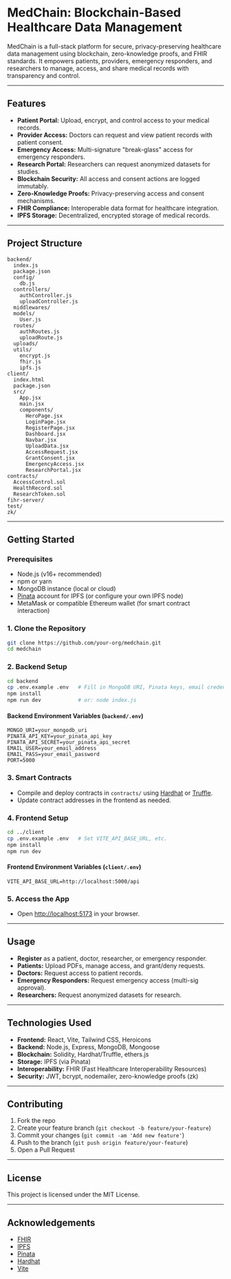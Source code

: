 # MedChain: Blockchain-Based Healthcare Data Management

MedChain is a full-stack platform for secure, privacy-preserving healthcare data management using blockchain, zero-knowledge proofs, and FHIR standards. It empowers patients, providers, emergency responders, and researchers to manage, access, and share medical records with transparency and control.

---

## Features

- **Patient Portal:** Upload, encrypt, and control access to your medical records.
- **Provider Access:** Doctors can request and view patient records with patient consent.
- **Emergency Access:** Multi-signature "break-glass" access for emergency responders.
- **Research Portal:** Researchers can request anonymized datasets for studies.
- **Blockchain Security:** All access and consent actions are logged immutably.
- **Zero-Knowledge Proofs:** Privacy-preserving access and consent mechanisms.
- **FHIR Compliance:** Interoperable data format for healthcare integration.
- **IPFS Storage:** Decentralized, encrypted storage of medical records.

---

## Project Structure

```
backend/
  index.js
  package.json
  config/
    db.js
  controllers/
    authController.js
    uploadController.js
  middlewares/
  models/
    User.js
  routes/
    authRoutes.js
    uploadRoute.js
  uploads/
  utils/
    encrypt.js
    fhir.js
    ipfs.js
client/
  index.html
  package.json
  src/
    App.jsx
    main.jsx
    components/
      HeroPage.jsx
      LoginPage.jsx
      RegisterPage.jsx
      Dashboard.jsx
      Navbar.jsx
      UploadData.jsx
      AccessRequest.jsx
      GrantConsent.jsx
      EmergencyAccess.jsx
      ResearchPortal.jsx
contracts/
  AccessControl.sol
  HealthRecord.sol
  ResearchToken.sol
fihr-server/
test/
zk/
```

---

## Getting Started

### Prerequisites

- Node.js (v16+ recommended)
- npm or yarn
- MongoDB instance (local or cloud)
- [Pinata](https://pinata.cloud/) account for IPFS (or configure your own IPFS node)
- MetaMask or compatible Ethereum wallet (for smart contract interaction)

### 1. Clone the Repository

```sh
git clone https://github.com/your-org/medchain.git
cd medchain
```

### 2. Backend Setup

```sh
cd backend
cp .env.example .env   # Fill in MongoDB URI, Pinata keys, email credentials, etc.
npm install
npm run dev            # or: node index.js
```

#### Backend Environment Variables (`backend/.env`)

```
MONGO_URI=your_mongodb_uri
PINATA_API_KEY=your_pinata_api_key
PINATA_API_SECRET=your_pinata_api_secret
EMAIL_USER=your_email_address
EMAIL_PASS=your_email_password
PORT=5000
```

### 3. Smart Contracts

- Compile and deploy contracts in `contracts/` using [Hardhat](https://hardhat.org/) or [Truffle](https://trufflesuite.com/).
- Update contract addresses in the frontend as needed.

### 4. Frontend Setup

```sh
cd ../client
cp .env.example .env   # Set VITE_API_BASE_URL, etc.
npm install
npm run dev
```

#### Frontend Environment Variables (`client/.env`)

```
VITE_API_BASE_URL=http://localhost:5000/api
```

### 5. Access the App

- Open [http://localhost:5173](http://localhost:5173) in your browser.

---

## Usage

- **Register** as a patient, doctor, researcher, or emergency responder.
- **Patients:** Upload PDFs, manage access, and grant/deny requests.
- **Doctors:** Request access to patient records.
- **Emergency Responders:** Request emergency access (multi-sig approval).
- **Researchers:** Request anonymized datasets for research.

---

## Technologies Used

- **Frontend:** React, Vite, Tailwind CSS, Heroicons
- **Backend:** Node.js, Express, MongoDB, Mongoose
- **Blockchain:** Solidity, Hardhat/Truffle, ethers.js
- **Storage:** IPFS (via Pinata)
- **Interoperability:** FHIR (Fast Healthcare Interoperability Resources)
- **Security:** JWT, bcrypt, nodemailer, zero-knowledge proofs (zk)

---

## Contributing

1. Fork the repo
2. Create your feature branch (`git checkout -b feature/your-feature`)
3. Commit your changes (`git commit -am 'Add new feature'`)
4. Push to the branch (`git push origin feature/your-feature`)
5. Open a Pull Request

---

## License

This project is licensed under the MIT License.

---

## Acknowledgements

- [FHIR](https://www.hl7.org/fhir/)
- [IPFS](https://ipfs.io/)
- [Pinata](https://pinata.cloud/)
- [Hardhat](https://hardhat.org/)
- [Vite](https://vitejs.dev/)